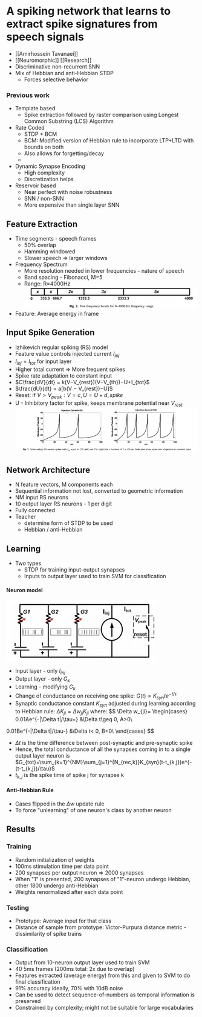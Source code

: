 # A spiking network that learns to extract spike signatures from speech signals
- [[Amirhossein Tavanaei]]
- [[Neuromorphic]] [[Research]] 
- Discriminative non-recurrent SNN
- Mix of Hebbian and anti-Hebbian STDP
	- Forces selective behavior
### Previous work
- Template based 
	- Spike extraction followed by raster comparison using Longest Common Substring (LCS) Algorithm
- Rate Coded
	- STDP + BCM
	- BCM: Modified version of Hebbian rule to incorporate LTP+LTD with bounds on both
	- Also allows for forgetting/decay
	- 
- Dynamic Synapse Encoding
	- High complexity
	- Discretization helps
- Reservoir based
	- Near perfect with noise robustness
	- SNN / non-SNN
	- More expensive than single layer SNN

## Feature Extraction
- Time segments - speech frames
	- 50% overlap
	- Hamming windowed
	- Slower speech => larger windows
- Frequency Spectrum
	- More resolution needed in lower frequencies  - nature of speech
	- Band spacing - Fibonacci, M=5
	- Range: R=4000Hz
![Pasted image 20210508124945.png](Pasted%20image%2020210508124945.png)
- Feature: Average energy in frame

## Input Spike Generation
- Izhikevich regular spiking (RS) model
- Feature value controls injected current $I_{inj}$
- $I_{inj}=I_{tot}$ for input layer
- Higher total current => More frequent spikes
- Spike rate adaptation to constant input
- $C\frac{dV}{dt} = k(V−V_{rest})(V−V_{th})−U+I_{tot}$
- $\frac{dU}{dt} = a[b(V − V_{rest})−U]$
- Reset: if $V>V_{peak}: V=c , U=U+d, spike$
- U - Inhibitory factor for spike, keeps membrane potential near $V_{rest}$
 ![Pasted image 20210508130156.png](Pasted%20image%2020210508130156.png)

## Network Architecture
- N feature vectors, M components each
- Sequential information not lost, converted to geometric information
- NM input RS neurons
- 10 output layer RS neurons - 1 per digit
- Fully connected
- Teacher 
	- determine form of STDP to be used
	- Hebbian / anti-Hebbian

## Learning
- Two types
	- STDP for training input-output synapses
	- Inputs to output layer used to train SVM for classification
#### Neuron model
![Pasted image 20210508131002.png](Pasted%20image%2020210508131002.png)
- Input layer - only $I_{inj}$
- Output layer - only $G_k$
- Learning - modifying $G_k$
- Change of conductance on receiving one spike: $G(t)=K_{syn}te^{-t/\tau}$
- Synaptic conductance constant $K_{syn}$ adjusted during learning according to Hebbian rule: $\Delta K_{ji}=\Delta w_{ji}K_{ji}$ where:
$$
\Delta w_{ji}=
\begin{cases}
0.01Ae^{-|\Delta t|/\tau+}	&\Delta t\geq 0, A>0\\

0.01Be^{-|\Delta t|/\tau-}	&\Delta t< 0, B<0\\
\end{cases}
$$
- $\Delta t$ is the time difference between post-synaptic and pre-synaptic spike
- Hence, the total conductance of all the synapses coming in to a single output layer neuron is 
$G_{tot}=\sum_{k=1}^{NM}\sum_{j=1}^{N_{rec,k}}K_{syn}(t-t_{k,j})e^{-(t-t_{k,j})/\tau}$
- $t_{k,j}$ is the spike time of spike j for synapse k

#### Anti-Hebbian Rule
- Cases flipped in the $\Delta w$ update rule
- To force "unlearning" of one neuron's class by another neuron

## Results
### Training
- Random initialization of weights
- 100ms stimulation time per data point
- 200 synapses per output neuron => 2000 synapses
- When "1" is presented, 200 synapses of "1"-neuron undergo Hebbian, other 1800 undergo anti-Hebbian
- Weights renormalized after each data point
### Testing
- Prototype: Average input for that class
- Distance of sample from prototype: Victor-Purpura distance metric - dissimilarity of spike trains
### Classification
- Output from 10-neuron output layer used to train SVM
- 40 5ms frames (200ms total: 2x due to overlap)
- Features extracted (average energy) from this and given to SVM to do final classification
- 91% accuracy ideally, 70% with 10dB noise
- Can be used to detect sequence-of-numbers as temporal information is preserved
- Constrained by complexity; might not be suitable for large vocabularies